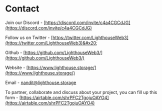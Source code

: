 # Contact

Join our Discord - [https://discord.com/invite/c4a4CGCdJG](https://discord.com/invite/c4a4CGCdJG)

Follow us on Twitter - [https://twitter.com/LighthouseWeb3](https://twitter.com/LighthouseWeb3)&#x20;

Github - [https://github.com/LighthouseWeb3/](https://github.com/LighthouseWeb3/)

Website - [https://www.lighthouse.storage/](https://www.lighthouse.storage/)

Email - nandit@lighthouse.storage



To partner, collaborate and discuss about your project, you can fill up this form - [https://airtable.com/shrPFC2TgojuOAYO4](https://airtable.com/shrPFC2TgojuOAYO4)
